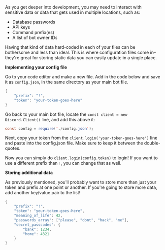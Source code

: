 As you get deeper into development, you may need to interact with sensitive data or data that gets used in multiple locations, such as:

- Database passwords
- API keys
- Command prefix(es)
- A list of bot owner IDs

Having that kind of data hard-coded in each of your files can be bothersome and less than ideal. This is where configuration files come in–they're great for storing static data you can easily update in a single place.

**Implementing your config file**

Go to your code editor and make a new file. Add in the code below and save it as `config.json`, in the same directory as your main bot file.

```java
{
	"prefix": "!",
	"token": "your-token-goes-here"
}
```

Go back to your main bot file, locate the `const client = new Discord.Client()` line, and add this above it:

```java
const config = require('./config.json');
```

Next, copy your token from the `client.login('your-token-goes-here')` line and paste into the config.json file. Make sure to keep it between the double-quotes.

Now you can simply do `client.login(config.token)` to login! If you want to use a different prefix than `!`, you can change that as well.

**Storing additional data**

As previously mentioned, you'll probably want to store more than just your token and prefix at one point or another. If you're going to store more data, add another key/value pair to the list!

```java
{
	"prefix": "!",
	"token": "your-token-goes-here",
	"meaning_of_life": 42,
	"passwords_array": ["please", "dont", "hack", "me"],
	"secret_passcodes": {
		"bank": 1234,
		"home": 4321
	}
}
```
